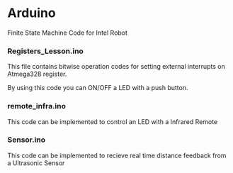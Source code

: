 # Arduino
Finite State Machine Code for Intel Robot

### Registers_Lesson.ino

This file contains bitwise operation codes for setting external interrupts on Atmega328 register.

By using this code you can ON/OFF a LED with a push button. 


### remote_infra.ino

This code can be implemented to control an LED with a Infrared Remote 


### Sensor.ino

This code can be implemented to recieve real time distance feedback from a Ultrasonic Sensor
